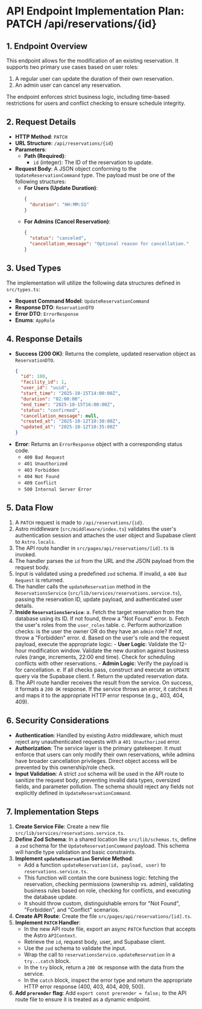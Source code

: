# API Endpoint Implementation Plan: PATCH /api/reservations/{id}

## 1. Endpoint Overview
This endpoint allows for the modification of an existing reservation. It supports two primary use cases based on user roles:
1.  A regular user can update the duration of their own reservation.
2.  An admin user can cancel any reservation.

The endpoint enforces strict business logic, including time-based restrictions for users and conflict checking to ensure schedule integrity.

## 2. Request Details
- **HTTP Method**: `PATCH`
- **URL Structure**: `/api/reservations/{id}`
- **Parameters**:
    - **Path (Required)**:
        - `id` (integer): The ID of the reservation to update.
- **Request Body**: A JSON object conforming to the `UpdateReservationCommand` type. The payload must be one of the following structures:
    - **For Users (Update Duration)**:
      ```json
      {
        "duration": "HH:MM:SS"
      }
      ```
    - **For Admins (Cancel Reservation)**:
      ```json
      {
        "status": "canceled",
        "cancellation_message": "Optional reason for cancellation."
      }
      ```

## 3. Used Types
The implementation will utilize the following data structures defined in `src/types.ts`:
- **Request Command Model**: `UpdateReservationCommand`
- **Response DTO**: `ReservationDTO`
- **Error DTO**: `ErrorResponse`
- **Enums**: `AppRole`

## 4. Response Details
- **Success (200 OK)**: Returns the complete, updated reservation object as `ReservationDTO`.
  ```json
  {
    "id": 100,
    "facility_id": 1,
    "user_id": "uuid",
    "start_time": "2025-10-15T14:00:00Z",
    "duration": "02:00:00",
    "end_time": "2025-10-15T16:00:00Z",
    "status": "confirmed",
    "cancellation_message": null,
    "created_at": "2025-10-12T10:30:00Z",
    "updated_at": "2025-10-12T10:35:00Z"
  }
  ```
- **Error**: Returns an `ErrorResponse` object with a corresponding status code.
  - `400 Bad Request`
  - `401 Unauthorized`
  - `403 Forbidden`
  - `404 Not Found`
  - `409 Conflict`
  - `500 Internal Server Error`

## 5. Data Flow
1.  A `PATCH` request is made to `/api/reservations/{id}`.
2.  Astro middleware (`src/middleware/index.ts`) validates the user's authentication session and attaches the user object and Supabase client to `Astro.locals`.
3.  The API route handler in `src/pages/api/reservations/[id].ts` is invoked.
4.  The handler parses the `id` from the URL and the JSON payload from the request body.
5.  Input is validated using a predefined `zod` schema. If invalid, a `400 Bad Request` is returned.
6.  The handler calls the `updateReservation` method in the `ReservationsService` (`src/lib/services/reservations.service.ts`), passing the reservation ID, update payload, and authenticated user details.
7.  **Inside `ReservationsService`**:
    a. Fetch the target reservation from the database using its ID. If not found, throw a "Not Found" error.
    b. Fetch the user's roles from the `user_roles` table.
    c. Perform authorization checks: is the user the owner OR do they have an `admin` role? If not, throw a "Forbidden" error.
    d. Based on the user's role and the request payload, execute the appropriate logic:
        - **User Logic**: Validate the 12-hour modification window. Validate the new duration against business rules (range, increments, 22:00 end time). Check for scheduling conflicts with other reservations.
        - **Admin Logic**: Verify the payload is for cancellation.
    e. If all checks pass, construct and execute an `UPDATE` query via the Supabase client.
    f. Return the updated reservation data.
8.  The API route handler receives the result from the service. On success, it formats a `200 OK` response. If the service throws an error, it catches it and maps it to the appropriate HTTP error response (e.g., 403, 404, 409).

## 6. Security Considerations
- **Authentication**: Handled by existing Astro middleware, which must reject any unauthenticated requests with a `401 Unauthorized` error.
- **Authorization**: The service layer is the primary gatekeeper. It must enforce that users can only modify their own reservations, while admins have broader cancellation privileges. Direct object access will be prevented by this ownership/role check.
- **Input Validation**: A strict `zod` schema will be used in the API route to sanitize the request body, preventing invalid data types, oversized fields, and parameter pollution. The schema should reject any fields not explicitly defined in `UpdateReservationCommand`.

## 7. Implementation Steps
1.  **Create Service File**: Create a new file `src/lib/services/reservations.service.ts`.
2.  **Define Zod Schema**: In a shared location like `src/lib/schemas.ts`, define a `zod` schema for the `UpdateReservationCommand` payload. This schema will handle type validation and basic constraints.
3.  **Implement `updateReservation` Service Method**:
    - Add a function `updateReservation(id, payload, user)` to `reservations.service.ts`.
    - This function will contain the core business logic: fetching the reservation, checking permissions (ownership vs. admin), validating business rules based on role, checking for conflicts, and executing the database update.
    - It should throw custom, distinguishable errors for "Not Found", "Forbidden", and "Conflict" scenarios.
4.  **Create API Route**: Create the file `src/pages/api/reservations/[id].ts`.
5.  **Implement `PATCH` Handler**:
    - In the new API route file, export an async `PATCH` function that accepts the Astro `APIContext`.
    - Retrieve the `id`, request body, user, and Supabase client.
    - Use the `zod` schema to validate the input.
    - Wrap the call to `reservationsService.updateReservation` in a `try...catch` block.
    - In the `try` block, return a `200 OK` response with the data from the service.
    - In the `catch` block, inspect the error type and return the appropriate HTTP error response (400, 403, 404, 409, 500).
6.  **Add `prerender` flag**: Add `export const prerender = false;` to the API route file to ensure it is treated as a dynamic endpoint.
